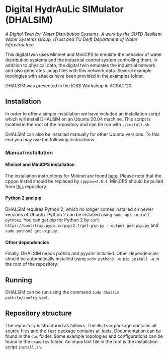 # Digital HydrAuLic SIMulator (DHALSIM)
_A Digital Twin for Water Distribution Systems. A work by the SUTD Resilient Water Systems Group, iTrust and TU Delft Department of Water Infrastructure_

This digital twin uses Mininet and MiniCPS to emulate the behavior of water distribution systems and the industrial control system controlling them. In addition to physical data, the digital twin emulates the industrial network and also generates .pcap files with this network data. Several example topologies with attacks have been provided in the examples folder.

DHALSIM was presented in the ICSS Workshop in ACSAC'20.

## Installation

In order to offer a simple installation we have included an installation script which will install DHALSIM on an Ubuntu 20.04 machine. This script is located in the root of the repository and can be run with ```./install.sh```.

DHALSIM can also be installed manually for other Ubuntu versions. To this end you may use the following instructions.

### Manual installation
#### Mininet and MiniCPS installation

The installation instructions for Mininet are found [here](https://github.com/scy-phy/minicps/blob/master/docs/userguide.rst). Please note that the cpppo install should be replaced by ```cpppo==4.0.4```. MiniCPS should be pulled from [this](https://github.com/afmurillo/minicps.git) repository.

#### Python 2 and pip

DHALSIM requires Python 2, which no longer comes installed on newer versions of Ubuntu. Python 2 can be installed using ```sudo apt install python2```. You can get pip for Python 2 by ```curl https://bootstrap.pypa.io/pip/2.7/get-pip.py --output get-pip.py``` and ```sudo python2 get-pip.py```.

#### Other dependencies

Finally, DHALSIM needs pathlib and pyyaml installed. Other dependencies should be automatically installed using ```sudo python3 -m pip install -e``` in the root of the repository.

## Running

DHALSIM can be run using the command ```sudo dhalsim path/to/config.yaml```.

## Repository structure

The repository is structured as follows. The ```dhalsim``` package contains all source files and the ```test``` package contains all tests. Documentation can be found in the ```doc``` folder. Some example topologies and configurations can be found in the ```examples``` folder. An important file in the root is the installation script ```install.sh```.